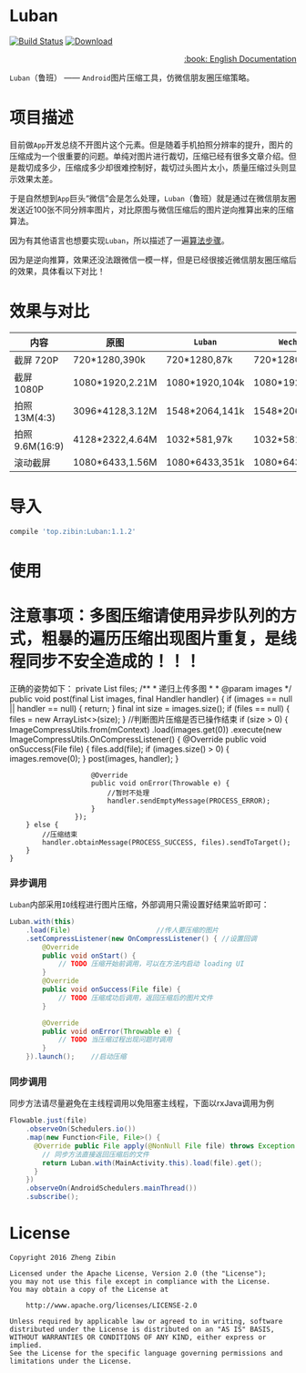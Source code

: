 # Luban

[![Build Status](https://travis-ci.org/Curzibn/Luban.svg?branch=master)](https://travis-ci.org/Curzibn/Luban)
[ ![Download](https://api.bintray.com/packages/curzibn/maven/Luban/images/download.svg) ](https://bintray.com/curzibn/maven/Luban/_latestVersion)

<div align="right">
<a href="Translation/README-EN.md">:book: English Documentation</a>
</div>

`Luban`（鲁班） —— `Android`图片压缩工具，仿微信朋友圈压缩策略。

# 项目描述

目前做`App`开发总绕不开图片这个元素。但是随着手机拍照分辨率的提升，图片的压缩成为一个很重要的问题。单纯对图片进行裁切，压缩已经有很多文章介绍。但是裁切成多少，压缩成多少却很难控制好，裁切过头图片太小，质量压缩过头则显示效果太差。

于是自然想到`App`巨头“微信”会是怎么处理，`Luban`（鲁班）就是通过在微信朋友圈发送近100张不同分辨率图片，对比原图与微信压缩后的图片逆向推算出来的压缩算法。

因为有其他语言也想要实现`Luban`，所以描述了一遍[算法步骤](/DESCRIPTION.md)。

因为是逆向推算，效果还没法跟微信一模一样，但是已经很接近微信朋友圈压缩后的效果，具体看以下对比！

# 效果与对比

内容 | 原图 | `Luban` | `Wechat`
---- | ---- | ------ | ------
截屏 720P |720*1280,390k|720*1280,87k|720*1280,56k
截屏 1080P|1080*1920,2.21M|1080*1920,104k|1080*1920,112k
拍照 13M(4:3)|3096*4128,3.12M|1548*2064,141k|1548*2064,147k
拍照 9.6M(16:9)|4128*2322,4.64M|1032*581,97k|1032*581,74k
滚动截屏|1080*6433,1.56M|1080*6433,351k|1080*6433,482k

# 导入

```sh
compile 'top.zibin:Luban:1.1.2'
```

# 使用

# 注意事项：多图压缩请使用异步队列的方式，粗暴的遍历压缩出现图片重复，是线程同步不安全造成的！！！
 正确的姿势如下：
   private List<File> files;
 /**
     * 递归上传多图
     *
     * @param images
     */
    public void post(final List<String> images, final Handler handler) {
        if (images == null || handler == null) {
            return;
        }
        final int size = images.size();
        if (files == null) {
            files = new ArrayList<>(size);
        }
        //判断图片压缩是否已操作结束
        if (size > 0) {
            ImageCompressUtils.from(mContext)
                    .load(images.get(0))
                    .execute(new ImageCompressUtils.OnCompressListener() {
                        @Override
                        public void onSuccess(File file) {
                            files.add(file);
                            if (images.size() > 0) {
                                images.remove(0);
                            }
                            post(images, handler);
                        }

                        @Override
                        public void onError(Throwable e) {
                            //暂时不处理
                            handler.sendEmptyMessage(PROCESS_ERROR);
                        }
                    });
        } else {
            //压缩结束
            handler.obtainMessage(PROCESS_SUCCESS, files).sendToTarget();
        }
    }

### 异步调用

`Luban`内部采用`IO`线程进行图片压缩，外部调用只需设置好结果监听即可：

```java
Luban.with(this)
    .load(File)                     //传人要压缩的图片
    .setCompressListener(new OnCompressListener() { //设置回调
        @Override
        public void onStart() {
            // TODO 压缩开始前调用，可以在方法内启动 loading UI
        }
        @Override
        public void onSuccess(File file) {
            // TODO 压缩成功后调用，返回压缩后的图片文件
        }

        @Override
        public void onError(Throwable e) {
            // TODO 当压缩过程出现问题时调用
        }
    }).launch();    //启动压缩
```

### 同步调用

同步方法请尽量避免在主线程调用以免阻塞主线程，下面以rxJava调用为例

```java
Flowable.just(file)
    .observeOn(Schedulers.io())
    .map(new Function<File, File>() {
      @Override public File apply(@NonNull File file) throws Exception {
        // 同步方法直接返回压缩后的文件
        return Luban.with(MainActivity.this).load(file).get();
      }
    })
    .observeOn(AndroidSchedulers.mainThread())
    .subscribe();
```

# License

    Copyright 2016 Zheng Zibin
    
    Licensed under the Apache License, Version 2.0 (the "License");
    you may not use this file except in compliance with the License.
    You may obtain a copy of the License at
    
        http://www.apache.org/licenses/LICENSE-2.0
    
    Unless required by applicable law or agreed to in writing, software
    distributed under the License is distributed on an "AS IS" BASIS,
    WITHOUT WARRANTIES OR CONDITIONS OF ANY KIND, either express or implied.
    See the License for the specific language governing permissions and
    limitations under the License.
